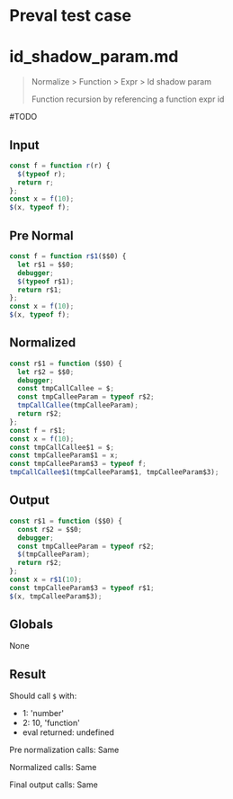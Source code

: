 # Preval test case

# id_shadow_param.md

> Normalize > Function > Expr > Id shadow param
>
> Function recursion by referencing a function expr id

#TODO

## Input

`````js filename=intro
const f = function r(r) {
  $(typeof r);
  return r;
};
const x = f(10);
$(x, typeof f);
`````

## Pre Normal

`````js filename=intro
const f = function r$1($$0) {
  let r$1 = $$0;
  debugger;
  $(typeof r$1);
  return r$1;
};
const x = f(10);
$(x, typeof f);
`````

## Normalized

`````js filename=intro
const r$1 = function ($$0) {
  let r$2 = $$0;
  debugger;
  const tmpCallCallee = $;
  const tmpCalleeParam = typeof r$2;
  tmpCallCallee(tmpCalleeParam);
  return r$2;
};
const f = r$1;
const x = f(10);
const tmpCallCallee$1 = $;
const tmpCalleeParam$1 = x;
const tmpCalleeParam$3 = typeof f;
tmpCallCallee$1(tmpCalleeParam$1, tmpCalleeParam$3);
`````

## Output

`````js filename=intro
const r$1 = function ($$0) {
  const r$2 = $$0;
  debugger;
  const tmpCalleeParam = typeof r$2;
  $(tmpCalleeParam);
  return r$2;
};
const x = r$1(10);
const tmpCalleeParam$3 = typeof r$1;
$(x, tmpCalleeParam$3);
`````

## Globals

None

## Result

Should call `$` with:
 - 1: 'number'
 - 2: 10, 'function'
 - eval returned: undefined

Pre normalization calls: Same

Normalized calls: Same

Final output calls: Same
